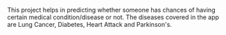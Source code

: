 This project helps in predicting whether someone has chances of having certain medical condition/disease or not. The diseases covered in the app are Lung Cancer, Diabetes, Heart Attack and Parkinson's. 
